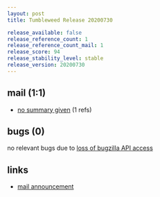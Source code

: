 ```yaml
---
layout: post
title: Tumbleweed Release 20200730

release_available: false
release_reference_count: 1
release_reference_count_mail: 1
release_score: 94
release_stability_level: stable
release_version: 20200730
---
```


## mail (1:1)

- [no summary given](https://github.com/boombatower/tumbleweed-review/issues/10) (1 refs)

## bugs (0)

<!--more-->

no relevant bugs due to [loss of bugzilla API access](https://bugzilla.opensuse.org/show_bug.cgi?id=1157722)



## links

- [mail announcement](https://github.com/boombatower/tumbleweed-review/issues/10)
